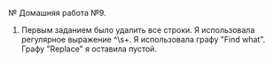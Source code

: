 № Домашняя работа №9.
1. Первым заданием было удалить все строки. Я использовала регулярное выражение ^\s+. Я использовала графу "Find what". Графу "Replace" я оставила пустой. 
